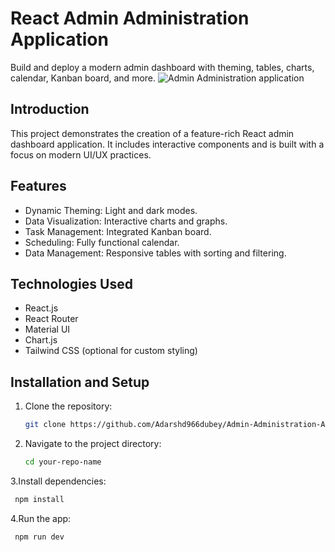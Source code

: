 # React Admin Administration Application

Build and deploy a modern admin dashboard with theming, tables, charts, calendar, Kanban board, and more.
![Admin Administration application](https://i.ibb.co/W6g39w3/image.png)

## Introduction

This project demonstrates the creation of a feature-rich React admin dashboard application. It includes interactive components and is built with a focus on modern UI/UX practices.

## Features

- Dynamic Theming: Light and dark modes.
- Data Visualization: Interactive charts and graphs.
- Task Management: Integrated Kanban board.
- Scheduling: Fully functional calendar.
- Data Management: Responsive tables with sorting and filtering.

## Technologies Used

- React.js
- React Router
- Material UI
- Chart.js
- Tailwind CSS (optional for custom styling)

## Installation and Setup

1. Clone the repository:
   ```bash
   git clone https://github.com/Adarshd966dubey/Admin-Administration-Application.git
   ```
2. Navigate to the project directory:
   ```bash
   cd your-repo-name   
3.Install dependencies:
  ```bash
   npm install
 ```
4.Run the app:
  ```bash
   npm run dev
  ```

